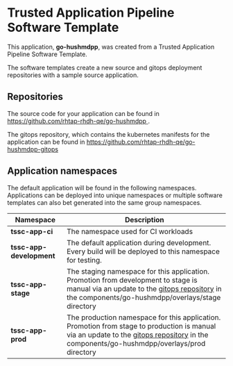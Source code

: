 # Trusted Application Pipeline Software Template

This application, **go-hushmdpp**, was created from a Trusted Application Pipeline Software Template.

The software templates create a new source and gitops deployment repositories with a sample source application. 

## Repositories

The source code for your application can be found in [https://github.com/rhtap-rhdh-qe/go-hushmdpp ](https://github.com/rhtap-rhdh-qe/go-hushmdpp ).
 
The gitops repository, which contains the kubernetes manifests for the application can be found in 
[https://github.com/rhtap-rhdh-qe/go-hushmdpp-gitops ](https://github.com/rhtap-rhdh-qe/go-hushmdpp-gitops ) 

## Application namespaces 

The default application will be found in the following namespaces. Applications can be deployed into unique namespaces or multiple software templates can also bet generated into the same group namespaces.  

|  Namespace   |  Description   |  
| -------- | -------- |
| **tssc-app-ci** | The namespace used for CI workloads |
| **tssc-app-development** | The default application during development. Every build will be deployed to this namespace for testing. |
| **tssc-app-stage** | The staging namespace for this application. Promotion from development to stage is manual via an update to the [gitops repository](https://github.com/rhtap-rhdh-qe/go-hushmdpp-gitops ) in the components/go-hushmdpp/overlays/stage directory |
| **tssc-app-prod** | The production namespace for this application. Promotion from stage to production is manual via an update to the [gitops repository](https://github.com/rhtap-rhdh-qe/go-hushmdpp-gitops ) in the components/go-hushmdpp/overlays/prod directory |